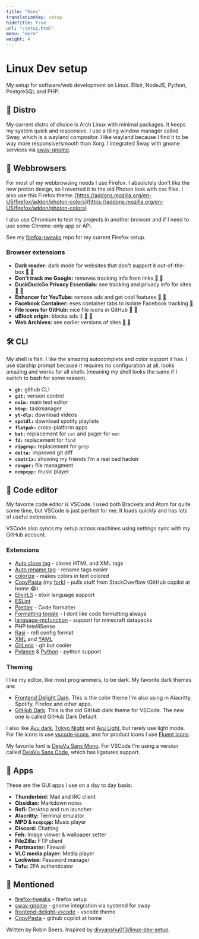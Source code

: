 ```yaml
---
title: "Uses"
translationKey: setup
hideTitle: true
url: "/setup.html"
menu: "more"
weight: 4
---
```


# Linux Dev setup

My setup for software/web development on Linux. Elixir, NodeJS, Python, PostgreSQL and PHP.

## 🐧 Distro

My current distro of choice is Arch Linux with minimal packages. It keeps my system quick and responsive. I use a tiling window manager called Sway, which is a wayland compositor. I like wayland because I find it to be way more responsive/smooth than Xorg. I integrated Sway with gnome services via [sway-gnome](https://github.com/RobinBoers/sway-gnome).

## 🦊 Webbrowsers

For most of my webbrowsing needs I use Firefox. I absolutely don't like the new proton design, so I reverted it to the old Photon look with css files. I also use this Firefox theme: [https://addons.mozilla.org/en-US/firefox/addon/photon-colors](https://addons.mozilla.org/en-US/firefox/addon/photon-colors)

I also use Chromium to test my projects in another browser and if I need to use some Chrome-only app or API.

See my [firefox-tweaks](https://github.com/RobinBoers/firefox-tweaks) repo for my current Firefox setup.

### Browser extensions

-   **Dark reader:** dark mode for websites that don't support it out-of-the-box [](https://addons.mozilla.org/en-US/firefox/addon/darkreader/) [](https://chrome.google.com/webstore/detail/dark-reader/eimadpbcbfnmbkopoojfekhnkhdbieeh)
-   **Don't track me Google:** removes tracking info from links [](https://addons.mozilla.org/en-US/firefox/addon/dont-track-me-google1/) [](https://chrome.google.com/webstore/detail/dont-track-me-google/gdbofhhdmcladcmmfjolgndfkpobecpg?hl=en)
-   **DuckDuckGo Privacy Essentials:** see tracking and privacy info for sites [](https://addons.mozilla.org/en-US/firefox/addon/duckduckgo-for-firefox/) [](https://chrome.google.com/webstore/detail/duckduckgo-privacy-essent/bkdgflcldnnnapblkhphbgpggdiikppg?hl=en)
-   **Enhancer for YouTube:** remove ads and get cool features [](https://addons.mozilla.org/en-US/firefox/addon/enhancer-for-youtube/) [](https://chrome.google.com/webstore/detail/enhancer-for-youtube/ponfpcnoihfmfllpaingbgckeeldkhle)
-   **Facebook Container:** eses container tabs to isolate Facebook tracking [](https://addons.mozilla.org/en-US/firefox/addon/facebook-container/)
-   **File icons for GitHub:** nice file icons in GitHub [](https://addons.mozilla.org/en-US/firefox/addon/github-file-icons/) [](https://chrome.google.com/webstore/detail/file-icons-for-github-and/ficfmibkjjnpogdcfhfokmihanoldbfe?hl=en)
-   **uBlock origin:** blocks ads :) [](https://addons.mozilla.org/en-US/firefox/addon/ublock-origin/) [](https://chrome.google.com/webstore/detail/ublock-origin/cjpalhdlnbpafiamejdnhcphjbkeiagm?hl=en)
-   **Web Archives:** see earlier versions of sites [](https://addons.mozilla.org/en-US/firefox/addon/view-page-archive/) [](https://chrome.google.com/webstore/detail/web-archives/hkligngkgcpcolhcnkgccglchdafcnao?hl=en)

## 🛠️ CLI

My shell is fish. I like the amazing autocomplete and color support it has. I use starship prompt because it requires no configuration at all, looks amazing and works for all shells (meaning my shell looks the same if I switch to bash for some reason).

-   **`gh:`** github CLI
-   **`git:`** version control
-   **`nvim:`** main text editor
-   **`htop:`** taskmanager
-   **`yt-dlp:`** download videos
-   **`spotdl:`** download spotify playlists
-   **`flatpak:`** cross-platform apps
-   **`bat:`** replacement for `cat` and pager for `man`
-   **`fd:`** replacement for `find`
-   **`ripgrep:`** replacement for `grep`
-   **`delta:`** improved git diff
-   **`cmatrix:`** showing my friends I'm a real bad hacker
-   **`ranger:`** file managment
-   **`ncmpcpp:`** music player

## 💾 Code editor

My favorite code editor is VSCode. I used both Brackets and Atom for quite some time, but VSCode is just perfect for me. It loads quickly and has lots of useful extensions.

VSCode also syncs my setup across machines using settings sync with my GitHub account.

### Extensions

-   [Auto close tag](https://marketplace.visualstudio.com/items?itemName=formulahendry.auto-close-tag) - closes HTML and XML tags
-   [Auto rename tag](https://marketplace.visualstudio.com/items?itemName=formulahendry.auto-rename-tag) - rename tags easier
-   [colorize](https://marketplace.visualstudio.com/items?itemName=kamikillerto.vscode-colorize) - makes colors in text colored
-   [CopyPasta](https://marketplace.visualstudio.com/items?itemName=makman12.copypasta) (my [fork](https://github.com/RobinBoers/CopyPasta)) - pulls stuff from StackOverflow (GitHub copilot at home :joy:)
-   [ElixirLS](https://marketplace.visualstudio.com/items?itemName=JakeBecker.elixir-ls) - elixir language support
-   [ESLint](https://marketplace.visualstudio.com/items?itemName=dbaeumer.vscode-eslint)
-   [Prettier](https://marketplace.visualstudio.com/items?itemName=esbenp.prettier-vscode) - Code formatter
-   [Formatting toggle](https://marketplace.visualstudio.com/items?itemName=tombonnike.vscode-status-bar-format-toggle) - I dont like code formatting always
-   [language-mcfunction](https://marketplace.visualstudio.com/items?itemName=arcensoth.language-mcfunction) - support for minecraft datapacks
-   PHP IntelliSense
-   [Rasi](https://marketplace.visualstudio.com/items?itemName=dlasagno.rasi) - rofi config format
-   [XML](https://marketplace.visualstudio.com/items?itemName=redhat.vscode-xml) and [YAML](https://marketplace.visualstudio.com/items?itemName=redhat.vscode-yaml)
-   [GitLens](https://marketplace.visualstudio.com/items?itemName=eamodio.gitlens) - git but cooler
-   [Pylance](https://marketplace.visualstudio.com/items?itemName=ms-python.vscode-pylance) & [Python](https://marketplace.visualstudio.com/items?itemName=ms-python.python) - python support

### Theming

I like my editor, like most programmers, to be dark. My favorite dark themes are:

-   [Frontend Delight Dark](https://github.com/RobinBoers/frontend-delight-vscode).
    This is the color theme I'm also using in Alacritty, Spotify, Firefox and other apps.
-   [GitHub Dark](https://marketplace.visualstudio.com/items?itemName=GitHub.github-vscode-theme).
    This is the old GitHub dark theme for VSCode. The new one is called GitHub Dark Default.

I also like [Ayu dark](https://marketplace.visualstudio.com/items?itemName=teabyii.ayu), [Tokyo Night](https://marketplace.visualstudio.com/items?itemName=enkia.tokyo-night) and [Ayu Light](https://marketplace.visualstudio.com/items?itemName=teabyii.ayu), but rarely use light mode. For file icons is use [vscode-icons](https://marketplace.visualstudio.com/items?itemName=vscode-icons-team.vscode-icons), and for product icons I use [Fluent icons](https://marketplace.visualstudio.com/items?itemName=miguelsolorio.fluent-icons).

My favorite font is [DejaVu Sans Mono](https://github.com/dejavu-fonts/dejavu-fonts). For VSCode I'm using a version called [DejaVu Sans Code](https://github.com/SSNikolaevich/DejaVuSansCode), which has ligatures support.

## 📒 Apps

These are the GUI apps I use on a day to day basis:

-   **Thunderbird:** Mail and IRC client
-   **Obsidian:** Markdown notes
-   **Rofi:** Desktop and run launcher
-   **Alacritty:** Terminal emulator
-   **MPD & `ncmpcpp`:** Music player
-   **Discord:** Chatting
-   **Feh:** Image viewer & wallpaper setter
-   **FileZilla:** FTP client
-   **Portmaster:** Firewall
-   **VLC media player:** Media player
-   **Lockwise:** Password manager
-   **Tofu:** 2FA authenticator

## 👀 Mentioned

-   [firefox-tweaks](https://github.com/RobinBoers/firefox-tweaks) - firefox setup
-   [sway-gnome](https://github.com/RobinBoers/sway-gnome) - gnome integration via systemd for sway
-   [frontend-delight-vscode](https://github.com/RobinBoers/frontend-delight-vscode) - vscode theme
-   [CopyPasta](https://github.com/RobinBoers/CopyPasta) - github copilot at home

Written by Robin Boers. Inspired by [divyanshu013/linux-dev-setup](https://github.com/divyanshu013/linux-dev-setup).
